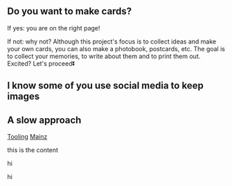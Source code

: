 Do you want to make cards?
--------

If yes: you are on the right page!

If not: why not? Although this project's focus is to collect ideas and make your own cards, you can also make a photobook, postcards, etc. The goal is to collect your memories, to write about them and to print them out. Excited? Let's proceed⏬


I know some of you use social media to keep images
--------


A slow approach
--------

[Tooling](#card/Tooling)
[Mainz](#card/Mainz)

this is the content

hi

hi
